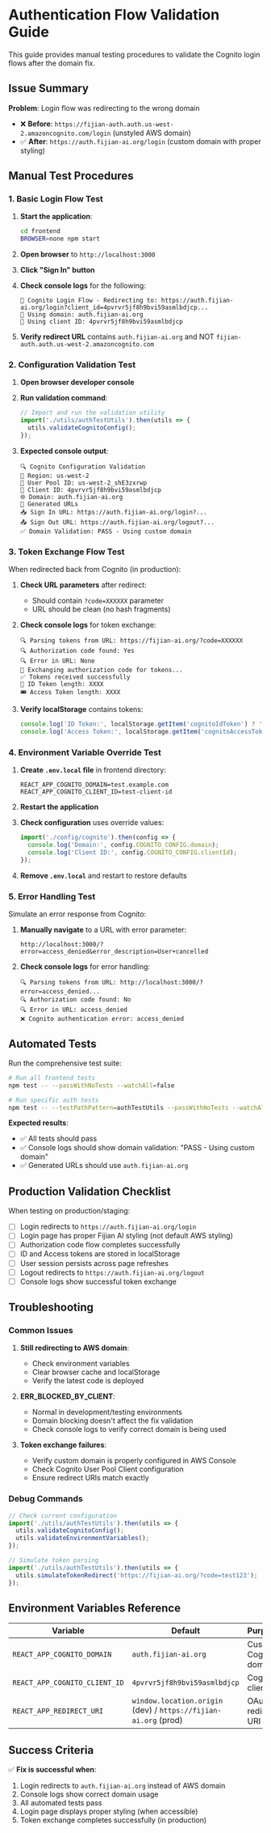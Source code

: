 # Authentication Flow Validation Guide

This guide provides manual testing procedures to validate the Cognito login flows after the domain fix.

## Issue Summary

**Problem**: Login flow was redirecting to the wrong domain
- ❌ **Before**: `https://fijian-auth.auth.us-west-2.amazoncognito.com/login` (unstyled AWS domain)
- ✅ **After**: `https://auth.fijian-ai.org/login` (custom domain with proper styling)

## Manual Test Procedures

### 1. Basic Login Flow Test

1. **Start the application**:
   ```bash
   cd frontend
   BROWSER=none npm start
   ```

2. **Open browser** to `http://localhost:3000`

3. **Click "Sign In" button**

4. **Check console logs** for the following:
   ```
   🔐 Cognito Login Flow - Redirecting to: https://auth.fijian-ai.org/login?client_id=4pvrvr5jf8h9bvi59asmlbdjcp...
   🔧 Using domain: auth.fijian-ai.org
   🔧 Using client ID: 4pvrvr5jf8h9bvi59asmlbdjcp
   ```

5. **Verify redirect URL** contains `auth.fijian-ai.org` and NOT `fijian-auth.auth.us-west-2.amazoncognito.com`

### 2. Configuration Validation Test

1. **Open browser developer console**

2. **Run validation command**:
   ```javascript
   // Import and run the validation utility
   import('./utils/authTestUtils').then(utils => {
     utils.validateCognitoConfig();
   });
   ```

3. **Expected console output**:
   ```
   🔍 Cognito Configuration Validation
   🏢 Region: us-west-2
   🔑 User Pool ID: us-west-2_shE3zxrwp
   📱 Client ID: 4pvrvr5jf8h9bvi59asmlbdjcp
   🌐 Domain: auth.fijian-ai.org
   🔗 Generated URLs
   📥 Sign In URL: https://auth.fijian-ai.org/login?...
   📤 Sign Out URL: https://auth.fijian-ai.org/logout?...
   ✅ Domain Validation: PASS - Using custom domain
   ```

### 3. Token Exchange Flow Test

When redirected back from Cognito (in production):

1. **Check URL parameters** after redirect:
   - Should contain `?code=XXXXXX` parameter
   - URL should be clean (no hash fragments)

2. **Check console logs** for token exchange:
   ```
   🔍 Parsing tokens from URL: https://fijian-ai.org/?code=XXXXXX
   🔍 Authorization code found: Yes
   🔍 Error in URL: None
   🔄 Exchanging authorization code for tokens...
   ✅ Tokens received successfully
   🎫 ID Token length: XXXX
   🎟️ Access Token length: XXXX
   ```

3. **Verify localStorage** contains tokens:
   ```javascript
   console.log('ID Token:', localStorage.getItem('cognitoIdToken') ? 'Present' : 'Missing');
   console.log('Access Token:', localStorage.getItem('cognitoAccessToken') ? 'Present' : 'Missing');
   ```

### 4. Environment Variable Override Test

1. **Create `.env.local` file** in frontend directory:
   ```env
   REACT_APP_COGNITO_DOMAIN=test.example.com
   REACT_APP_COGNITO_CLIENT_ID=test-client-id
   ```

2. **Restart the application**

3. **Check configuration** uses override values:
   ```javascript
   import('./config/cognito').then(config => {
     console.log('Domain:', config.COGNITO_CONFIG.domain);
     console.log('Client ID:', config.COGNITO_CONFIG.clientId);
   });
   ```

4. **Remove `.env.local`** and restart to restore defaults

### 5. Error Handling Test

Simulate an error response from Cognito:

1. **Manually navigate** to a URL with error parameter:
   ```
   http://localhost:3000/?error=access_denied&error_description=User+cancelled
   ```

2. **Check console logs** for error handling:
   ```
   🔍 Parsing tokens from URL: http://localhost:3000/?error=access_denied...
   🔍 Authorization code found: No
   🔍 Error in URL: access_denied
   ❌ Cognito authentication error: access_denied
   ```

## Automated Tests

Run the comprehensive test suite:

```bash
# Run all frontend tests
npm test -- --passWithNoTests --watchAll=false

# Run specific auth tests
npm test -- --testPathPattern=authTestUtils --passWithNoTests --watchAll=false
```

**Expected results**:
- ✅ All tests should pass
- ✅ Console logs should show domain validation: "PASS - Using custom domain"
- ✅ Generated URLs should use `auth.fijian-ai.org`

## Production Validation Checklist

When testing on production/staging:

- [ ] Login redirects to `https://auth.fijian-ai.org/login`
- [ ] Login page has proper Fijian AI styling (not default AWS styling)
- [ ] Authorization code flow completes successfully
- [ ] ID and Access tokens are stored in localStorage
- [ ] User session persists across page refreshes
- [ ] Logout redirects to `https://auth.fijian-ai.org/logout`
- [ ] Console logs show successful token exchange

## Troubleshooting

### Common Issues

1. **Still redirecting to AWS domain**:
   - Check environment variables
   - Clear browser cache and localStorage
   - Verify the latest code is deployed

2. **ERR_BLOCKED_BY_CLIENT**:
   - Normal in development/testing environments
   - Domain blocking doesn't affect the fix validation
   - Check console logs to verify correct domain is being used

3. **Token exchange failures**:
   - Verify custom domain is properly configured in AWS Console
   - Check Cognito User Pool Client configuration
   - Ensure redirect URIs match exactly

### Debug Commands

```javascript
// Check current configuration
import('./utils/authTestUtils').then(utils => {
  utils.validateCognitoConfig();
  utils.validateEnvironmentVariables();
});

// Simulate token parsing
import('./utils/authTestUtils').then(utils => {
  utils.simulateTokenRedirect('https://fijian-ai.org/?code=test123');
});
```

## Environment Variables Reference

| Variable | Default | Purpose |
|----------|---------|---------|
| `REACT_APP_COGNITO_DOMAIN` | `auth.fijian-ai.org` | Custom Cognito domain |
| `REACT_APP_COGNITO_CLIENT_ID` | `4pvrvr5jf8h9bvi59asmlbdjcp` | Cognito client ID |
| `REACT_APP_REDIRECT_URI` | `window.location.origin` (dev) / `https://fijian-ai.org` (prod) | OAuth redirect URI |

## Success Criteria

✅ **Fix is successful when**:
1. Login redirects to `auth.fijian-ai.org` instead of AWS domain
2. Console logs show correct domain usage
3. All automated tests pass
4. Login page displays proper styling (when accessible)
5. Token exchange completes successfully (in production)
